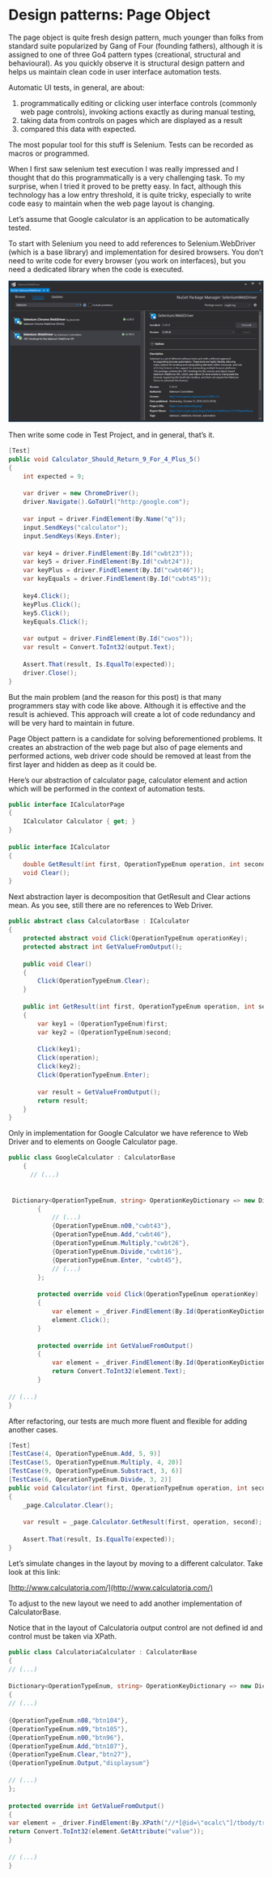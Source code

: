 ﻿# Design patterns: Page Object

<!-- Id: patterns-page-object  -->
<!-- Categories: Design patterns, Testing  -->
<!-- Date: 20201205  -->

<!-- #header -->
The page object is quite fresh design pattern, much younger than folks from standard suite popularized by Gang of Four (founding fathers), although it is assigned to one of three Go4 pattern types (creational, structural and behavioural). As you quickly observe it is structural design pattern and helps us maintain clean code in user interface automation tests.
<!-- #endheader -->

Automatic UI tests, in general, are about:
1. programmatically editing or clicking user interface controls (commonly web page controls), invoking actions exactly as during manual testing,
2. taking data from controls on pages which are displayed as a result
3. compared this data with expected.

The most popular tool for this stuff is Selenium. Tests can be recorded as macros or programmed.

When I first saw selenium test execution I was really impressed and I thought that do this programmatically is a very challenging task. To my surprise, when I tried it proved to be pretty easy. In fact, although this technology has a low entry threshold, it is quite tricky, especially to write code easy to maintain when the web page layout is changing.

Let’s assume that Google calculator is an application to be automatically tested.

To start with Selenium you need to add references to Selenium.WebDriver (which is a base library) and implementation for desired browsers. You don’t need to write code for every browser (you work on interfaces), but you need a dedicated library when the code is executed.

![01 Nuget](01.png)

Then write some code in Test Project, and in general, that’s it.

``` csharp
[Test]
public void Calculator_Should_Return_9_For_4_Plus_5()
{
    int expected = 9;
    
    var driver = new ChromeDriver();
    driver.Navigate().GoToUrl("http:/google.com");

    var input = driver.FindElement(By.Name("q"));
    input.SendKeys("calculator");
    input.SendKeys(Keys.Enter);

    var key4 = driver.FindElement(By.Id("cwbt23"));
    var key5 = driver.FindElement(By.Id("cwbt24"));
    var keyPlus = driver.FindElement(By.Id("cwbt46"));
    var keyEquals = driver.FindElement(By.Id("cwbt45"));
    
    key4.Click();
    keyPlus.Click();
    key5.Click();
    keyEquals.Click();

    var output = driver.FindElement(By.Id("cwos"));
    var result = Convert.ToInt32(output.Text);

    Assert.That(result, Is.EqualTo(expected));
    driver.Close();
}
```

But the main problem (and the reason for this post) is that many programmers stay with code like above. Although it is effective and the result is achieved. This approach will create a lot of code redundancy and will be very hard to maintain in future.

Page Object pattern is a candidate for solving beforementioned problems.
It creates an abstraction of the web page but also of page elements and performed actions, web driver code should be removed at least from the first layer and hidden as deep as it could be.

Here’s our abstraction of calculator page, calculator element and action which will be performed in the context of automation tests.

``` csharp
public interface ICalculatorPage
{
    ICalculator Calculator { get; }
}

public interface ICalculator
{
    double GetResult(int first, OperationTypeEnum operation, int second);
    void Clear();
}
```

Next abstraction layer is decomposition that GetResult and Clear actions mean. As you see, still there are no references to Web Driver.

``` csharp
public abstract class CalculatorBase : ICalculator
{
    protected abstract void Click(OperationTypeEnum operationKey);
    protected abstract int GetValueFromOutput();
     
    public void Clear()
    {
        Click(OperationTypeEnum.Clear);
    }

    public int GetResult(int first, OperationTypeEnum operation, int second)
    {
        var key1 = (OperationTypeEnum)first;
        var key2 = (OperationTypeEnum)second;
     
        Click(key1);
        Click(operation);
        Click(key2);
        Click(OperationTypeEnum.Enter);
     
        var result = GetValueFromOutput();
        return result;
    }
}
```

Only in implementation for Google Calculator we have reference to Web Driver and to elements on Google Calculator page.

``` csharp
public class GoogleCalculator : CalculatorBase
    {
      // (...)
 
 
 Dictionary<OperationTypeEnum, string> OperationKeyDictionary => new Dictionary<OperationTypeEnum, string>
        {
            // (...)
            {OperationTypeEnum.n00,"cwbt43"},
            {OperationTypeEnum.Add,"cwbt46"},
            {OperationTypeEnum.Multiply,"cwbt26"},
            {OperationTypeEnum.Divide,"cwbt16"},
            {OperationTypeEnum.Enter, "cwbt45"},
            // (...)
        };
 
        protected override void Click(OperationTypeEnum operationKey)
        {
            var element = _driver.FindElement(By.Id(OperationKeyDictionary[operationKey]));
            element.Click();
        }
 
        protected override int GetValueFromOutput()
        {
            var element = _driver.FindElement(By.Id(OperationKeyDictionary[OperationTypeEnum.Output]));
            return Convert.ToInt32(element.Text);
        }
 
// (...)
}
```

After refactoring, our tests are much more fluent and flexible for adding another cases.

``` csharp
[Test]
[TestCase(4, OperationTypeEnum.Add, 5, 9)]
[TestCase(5, OperationTypeEnum.Multiply, 4, 20)]
[TestCase(9, OperationTypeEnum.Substract, 3, 6)]
[TestCase(6, OperationTypeEnum.Divide, 3, 2)]
public void Calculator(int first, OperationTypeEnum operation, int second, int expected)
{
    _page.Calculator.Clear();

    var result = _page.Calculator.GetResult(first, operation, second);

    Assert.That(result, Is.EqualTo(expected));
}
```

Let’s simulate changes in the layout by moving to a different calculator. Take look at this link:

[http://www.calculatoria.com/](http://www.calculatoria.com/)

To adjust to the new layout we need to add another implementation of CalculatorBase.

Notice that in the layout of Calculatoria output control are not defined id and control must be taken via XPath.

``` csharp
public class CalculatoriaCalculator : CalculatorBase
{
// (...)
 
Dictionary<OperationTypeEnum, string> OperationKeyDictionary => new Dictionary<OperationTypeEnum, string>
{
// (...)
 
{OperationTypeEnum.n08,"btn104"},
{OperationTypeEnum.n09,"btn105"},
{OperationTypeEnum.n00,"btn96"},
{OperationTypeEnum.Add,"btn107"},
{OperationTypeEnum.Clear,"btn27"},
{OperationTypeEnum.Output,"displaysum"}
 
// (...)
};
 
protected override int GetValueFromOutput()
{
var element = _driver.FindElement(By.XPath("//*[@id=\"ocalc\"]/tbody/tr[2]/td/div/input"));
return Convert.ToInt32(element.GetAttribute("value"));
}
 
// (...)
}
```




